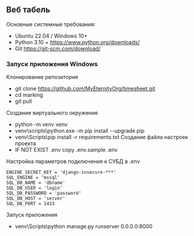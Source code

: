 ## Веб табель

Основные системные требования:

* Ubuntu 22.04 / Windows 10+
* Python 3.10 + https://www.python.org/downloads/
* Git https://git-scm.com/download/

### Запуск приложения Windows

Клонирование репозитория

* git clone https://github.com/MyEternityOrg/timesheet.git
* cd marking
* git pull

Создание виртуального окружения
* python -m venv venv
* venv\scripts\python.exe -m pip install --upgrade pip
* venv\Scripts\pip install -r requirements.txt
  Создание файла настроек проекта
* IF NOT EXIST .env copy .env.sample .env

Настройка параметров подключения к СУБД в .env

```
ENGINE_SECRET_KEY = 'django-insecure-***'
SQL_ENGINE = 'mssql'
SQL_DB_NAME = 'dbname'
SQL_DB_USER = 'login'
SQL_DB_PASSWORD = 'password'
SQL_DB_HOST = 'server'
SQL_DB_PORT = 1433 
```

Запуск приложения

* venv\Scripts\python manage.py runserver 0.0.0.0:8000
